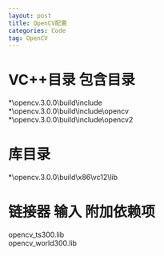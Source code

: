 ```yaml
---
layout: post
title: OpenCV配置
categories: Code 
tag: OpenCV
---
```


# VC++目录 包含目录
*\opencv.3.0.0\build\include  
*\opencv.3.0.0\build\include\opencv  
*\opencv.3.0.0\build\include\opencv2

# 库目录
*\opencv.3.0.0\build\x86\vc12\lib

# 链接器 输入 附加依赖项 
opencv_ts300.lib  
opencv_world300.lib
